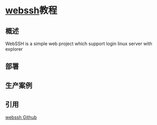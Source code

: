 # [webssh](http://xsank.com/webssh/)教程

## 概述

WebSSH is a simple web project which support login linux server with explorer

## 部署


## 生产案例





## 引用


[webssh Github](https://github.com/xsank/webssh)

[]()

[]()
